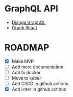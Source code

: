 # GraphQL API

- [Django GraphQL](./django-graph/README.md) 
- [Graph React](./graph-react/README.md)


# ROADMAP 
 - [x] Make MVP
 - [ ] Add more documentation
 - [ ] Add to docker
 - [ ] Move to kuber
 - [ ] Add CI/CD in github actions
 - [x] Add linter in github actions
